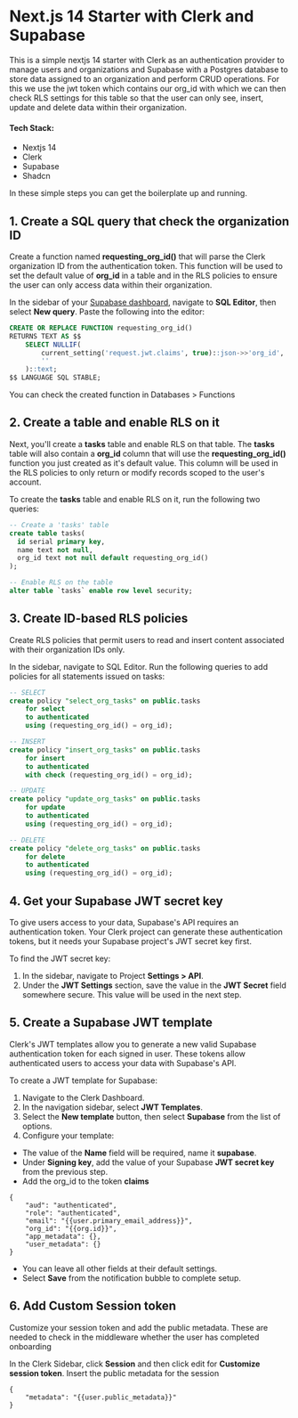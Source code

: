 # Next.js 14 Starter with Clerk and Supabase

This is a simple nextjs 14 starter with Clerk as an authentication provider to manage users and organizations and Supabase with a Postgres database to store data assigned to an organization and perform CRUD operations. For this we use the jwt token which contains our org_id with which we can then check RLS settings for this table so that the user can only see, insert, update and delete data within their organization.

#### Tech Stack:

- Nextjs 14
- Clerk
- Supabase
- Shadcn

In these simple steps you can get the boilerplate up and running.

## 1. Create a SQL query that check the organization ID

Create a function named **requesting_org_id()** that will parse the Clerk organization ID from the authentication token. This function will be used to set the default value of **org_id** in a table and in the RLS policies to ensure the user can only access data within their organization.

In the sidebar of your [Supabase dashboard](https://supabase.com/dashboard/projects), navigate to **SQL Editor**, then select **New query**. Paste the following into the editor:

```sql
CREATE OR REPLACE FUNCTION requesting_org_id()
RETURNS TEXT AS $$
    SELECT NULLIF(
        current_setting('request.jwt.claims', true)::json->>'org_id',
        ''
    )::text;
$$ LANGUAGE SQL STABLE;
```

You can check the created function in Databases > Functions

## 2. Create a table and enable RLS on it

Next, you'll create a **tasks** table and enable RLS on that table. The **tasks** table will also contain a **org_id** column that will use the **requesting_org_id()** function you just created as it's default value. This column will be used in the RLS policies to only return or modify records scoped to the user's account.

To create the **tasks** table and enable RLS on it, run the following two queries:

```sql
-- Create a 'tasks' table
create table tasks(
  id serial primary key,
  name text not null,
  org_id text not null default requesting_org_id()
);

-- Enable RLS on the table
alter table `tasks` enable row level security;
```

## 3. Create ID-based RLS policies

Create RLS policies that permit users to read and insert content associated with their organization IDs only.

In the sidebar, navigate to SQL Editor. Run the following queries to add policies for all statements issued on tasks:

```sql
-- SELECT
create policy "select_org_tasks" on public.tasks
    for select
    to authenticated
    using (requesting_org_id() = org_id);

-- INSERT
create policy "insert_org_tasks" on public.tasks
    for insert
    to authenticated
    with check (requesting_org_id() = org_id);

-- UPDATE
create policy "update_org_tasks" on public.tasks
    for update
    to authenticated
    using (requesting_org_id() = org_id);

-- DELETE
create policy "delete_org_tasks" on public.tasks
    for delete
    to authenticated
    using (requesting_org_id() = org_id);
```

## 4. Get your Supabase JWT secret key

To give users access to your data, Supabase's API requires an authentication token. Your Clerk project can generate these authentication tokens, but it needs your Supabase project's JWT secret key first.

To find the JWT secret key:

1. In the sidebar, navigate to Project **Settings > API**.
2. Under the **JWT Settings** section, save the value in the **JWT Secret** field somewhere secure. This value will be used in the next step.

## 5. Create a Supabase JWT template

Clerk's JWT templates allow you to generate a new valid Supabase authentication token for each signed in user. These tokens allow authenticated users to access your data with Supabase's API.

To create a JWT template for Supabase:

1. Navigate to the Clerk Dashboard.
2. In the navigation sidebar, select **JWT Templates**.
3. Select the **New template** button, then select **Supabase** from the list of options.
4. Configure your template:

- The value of the **Name** field will be required, name it **supabase**.
- Under **Signing key**, add the value of your Supabase **JWT secret key** from the previous step.
- Add the org_id to the token **claims**

```
{
	"aud": "authenticated",
	"role": "authenticated",
	"email": "{{user.primary_email_address}}",
	"org_id": "{{org.id}}",
	"app_metadata": {},
	"user_metadata": {}
}
```

- You can leave all other fields at their default settings.
- Select **Save** from the notification bubble to complete setup.

## 6. Add Custom Session token

Customize your session token and add the public metadata. These are needed to check in the middleware whether the user has completed onboarding

In the Clerk Sidebar, click **Session** and then click edit for **Customize session token**. Insert the public metadata for the session

```
{
	"metadata": "{{user.public_metadata}}"
}
```
